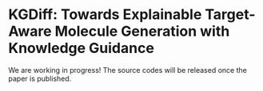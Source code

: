 # KGDiff: Towards Explainable Target-Aware Molecule Generation with Knowledge Guidance
We are working in progress!  The source codes will be released once the paper is published.
